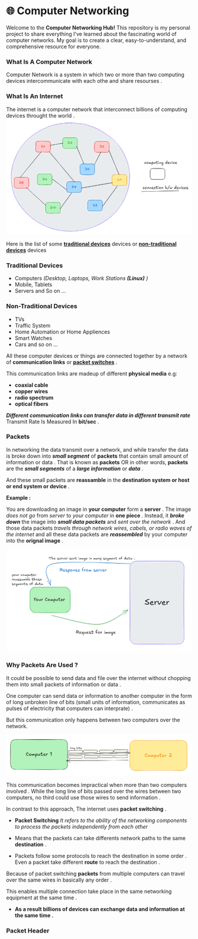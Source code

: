 # 🌐 Computer Networking  
Welcome to the **Computer Networking Hub!** This repository is my personal project to share everything I've learned about the fascinating world of computer networks. My goal is to create a clear, easy-to-understand, and comprehensive resource for everyone.

<!-- more about contain and introduction -->


### What Is A Computer Network  

Computer Network is a system in which two or more than two computing devices intercommunicate with each othe and share resourses . 

### What Is An Internet  

The internet is a computer network that interconnect billions of computing devices throught the world .
![Devices Communicate Over The Network](./media/internet_device_communication.png)

Here is the list of some **[traditional devices](#traditional-devices)** devices or **[non-traditional devices](#non-traditional-devices)** devices  

### Traditional Devices  
-   Computers _(Desktop, Laptops, Work Stations **(Linux)** )_
-   Mobile, Tablets
-   Servers and So on ...  

### Non-Traditional Devices 
-   TVs
-   Traffic System
-   Home Automation or Home Appliences
-   Smart Watches
-   Cars and so on ... 

All these computer devices or things are connected together by a network of **communication links** or **[packet switches](#packets)** .  

This communication links are madeup of different **physical media** e.g:

-   **coaxial cable**
-   **copper wires**
-   **radio spectrum**
-   **optical fibers** 

***Different communication links can transfer data in different transmit rate***  
Transmit Rate Is Measured In **bit/sec** .  

### Packets  

In networking the data transmit over a network, and while transfer the data is broke down into ***small segment*** of **packets** that contain small amount of information or data . That is known as **packets** OR in other words, **packets** are the ***small segments*** of a ***large information*** or ***data*** .  

And these small packets are **reassamble** in the **destination system or host or end system or device** .  

**Example :**  

You are downloading an image in **your computer** form a **server** . The image *does not go* from *server* to *your computer* in **one piece** . Instead, it ***broke down*** the image into ***small data packets*** and *sent over the network* . And those data packets *travels through network wires, cabels, or radio waves of the internet* and all these data packets are ***reassembled*** by your computer into the **orignal image** .

![Segment Of Data From Server To Client](./media/segment_data_serverToClient.png)

### Why Packets Are Used ?  

It could be possible to send data and file over the internet without chopping them into small packets of information or data .  

One computer can send data or information to another computer in the form of long unbroken line of bits (small units of information, communicates as pulses of electricity that computers can interprate) .  

But this communication only happens between two computers over the network.

![Long Bit Packet Communication](./media/longbit_packet_communication.png)  

This communication becomes impractical when more than two computers involved . While the long line of bits passed over the wires between two computers, no third could use those wires to send information .  

In contrast to this approach, The internet uses **packet switching** .

-   **Packet Switching** _It refers to the ability of the networking components to process the packets independently from each other_

-   Means that the packets can take differents network paths to the same **destination** .

-   Packets follow some protocols to reach the destination in some order . Even a packet take different **route** to reach the destination .  

Because of packet switching **packets** from multiple computers can travel over the same wires in basically any order .  

This enables multiple connection take place in the same networking equipment at the same time .  

-   **As a result billions of devices can exchange data and information at the same time .**  

### Packet Header  
